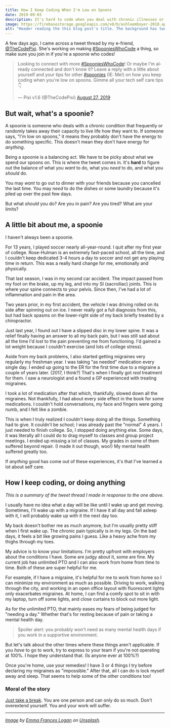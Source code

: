 ```yaml
---
title: How I Keep Coding When I'm Low on Spoons
date: 2019-09-03
description: It's hard to code when you deal with chronic illnesses or disabilities. Here's what I try to do when those things start to get in the way.
image: https://firebasestorage.googleapis.com/v0/b/ashleemboyer-2018.appspot.com/o/images%2Fspoons.png?alt=media&token=fd4b5de5-4b0e-4594-9d0d-6f7271a84b3d
alt: "Header reading the this blog post's title. The background has two dark, wooden spoons laying on a dark wooden table."
---
```


A few days ago, I came across a tweet thread by my e-friend, [@TheCodePixi](https://twitter.com/TheCodePixi). She's working on making [#SpooniesWhoCode](https://twitter.com/hashtag/SpooniesWhoCode) a thing, so make sure you join in if you're a spoonie who codes!

<blockquote class="twitter-tweet"><p lang="en" dir="ltr">Looking to connect with more <a href="https://twitter.com/hashtag/SpooniesWhoCode?src=hash&amp;ref_src=twsrc%5Etfw">#SpooniesWhoCode</a>! Or maybe I&#39;m already connected and don&#39;t know it? Leave a reply with a little about yourself and your tips for other <a href="https://twitter.com/hashtag/spoonies?src=hash&amp;ref_src=twsrc%5Etfw">#spoonies</a> (IE: Me!) on how you keep coding when you&#39;re low on spoons. Gimme all your tech self care tips 👇</p>&mdash; Pixi v1.6 (@TheCodePixi) <a href="https://twitter.com/TheCodePixi/status/1166495789658624000?ref_src=twsrc%5Etfw">August 27, 2019</a></blockquote> <script async src="https://platform.twitter.com/widgets.js" charset="utf-8"></script>

## But wait, what's a spoonie?

A spoonie is someone who deals with a chronic condition that frequently or randomly takes away their capacity to live life how they want to. If someone says, "I'm low on spoons," it means they probably don't have the energy to do something specific. This doesn't mean they don't have energy for _anything_.

Being a spoonie is a balancing act. We have to be picky about what we spend our spoons on. This is where the tweet comes in. It's **hard** to figure out the balance of what you _want_ to do, what you _need_ to do, and what you _should_ do.

You may _want_ to go out to dinner with your friends because you cancelled the last time. You may _need_ to do the dishes or some laundry because it's piled up over the past few days.

But what _should_ you do? Are you in pain? Are you tired? What are your limits?

## A little bit about me, a spoonie

I haven't always been a spoonie.

For 13 years, I played soccer nearly all-year-round. I quit after my first year of college. Rose-Hulman is an extremely fast-paced school, all the time, and I couldn't keep dedicated 3-4 hours a day to soccer and not get any playing time in return. This was a really hard change for me, emotionally and physically.

That last season, I was in my second car accident. The impact passed from my foot on the brake, up my leg, and into my SI (sacroiliac) joints. This is where your spine connects to your pelvis. Since then, I've had a lot of inflammation and pain in the area.

Two years prior, in my first accident, the vehicle I was driving rolled on its side after spinning out on ice. I never really got a full diagnosis from this, but had back spasms on the lower-right side of my back briefly treated by a chiropractor.

Just last year, I found out I have a slipped disc in my lower spine. It was a relief finally having an answer to all my back pain, but I was still sad about all the time I'd lost to the pain preventing me from functioning. I'd gained a lot weight because I couldn't exercise (and lots of college stress).

Aside from my back problems, I also started getting migraines very regularly my freshman year. I was taking "as needed" medication every single day. I ended up going to the ER for the first time due to a migraine a couple of years later. (2017, I think?) That's when I finally got _real_ treatment for them. I saw a neurologist and a found a GP experienced with treating migraines.

I took a lot of medication after that which, thankfully, slowed down all the migraines. Not thankfully, I had about every side effect in the book for some medications. I couldn't hold conversations, my face and fingers were going numb, and I felt like a zombie.

This is when I truly realized I couldn't keep doing all the things. Something had to give. It couldn't be school; I was already past the "normal" 4 years. I just needed to finish college. So, I stopped doing anything else. Some days, it was literally all I could do to drag myself to classes and group project meetings. I ended up missing a lot of classes. My grades in some of them suffered beyond repair. (I made it out though, woo!) My mental health suffered greatly too.

If _anything_ good has come out of these experiences, it's that I've learned a lot about self care.

## How I keep coding, or doing anything

_This is a summary of the tweet thread I made in response to the one above._

I usually have no idea what a day will be like until I wake up and get moving. Sometimes, I'll wake up with a migraine. If I have it all day and fall asleep with it, I will probably wake up with it the next day too.

My back doesn't bother me as much anymore, but I'm usually pretty stiff when I first wake up. The chronic pain typically is in my legs. On the bad days, it feels a bit like growing pains I guess. Like a heavy ache from my thighs through my toes.

My advice is to know your limitations. I'm pretty upfront with employers about the conditions I have. Some are judgy about it, some are fine. My current job has unlimited PTO and I can also work from home from time to time. Both of these are super helpful for me.

For example, if I have a migraine, it's helpful for me to work from home so I can minimize my environment as much as possible. Driving to work, walking through the city, and working in an open office layout with fluorescent lights only exacerbates migraines. At home, I can find a comfy spot to sit in with my laptop, turn off some lights, and close curtains to block out more light.

As for the unlimited PTO, that mainly eases my fears of being judged for "needing a day." Whether that's for resting because of pain or taking a mental health day.

> Spoiler alert: you probably won't need as many mental health days if you work in a supportive environment.

But let's talk about the other times where these things aren't applicable. If you _have_ to go to work, try to express to your team if you're not operating at 100%. I hope they understand that. (Is anyone ever at 100%?)

Once you're home, use your remedies! I have 3 or 4 things I try before declaring my migraines as "impossible." After that, all I can do is lock myself away and sleep. That seems to help some of the other conditions too!

### Moral of the story

[Just take a break](https://ashleemboyer.com/don-t-forget-to-take-breaks). You are one person and can only do so much. Don't overextend yourself. You and your work will suffer.

---

_[Image](https://unsplash.com/photos/yPHqPB9xa5g) by [Emma Frances Logan](https://unsplash.com/@emmafranceslogan) on [Unsplash](https://unsplash.com)._
